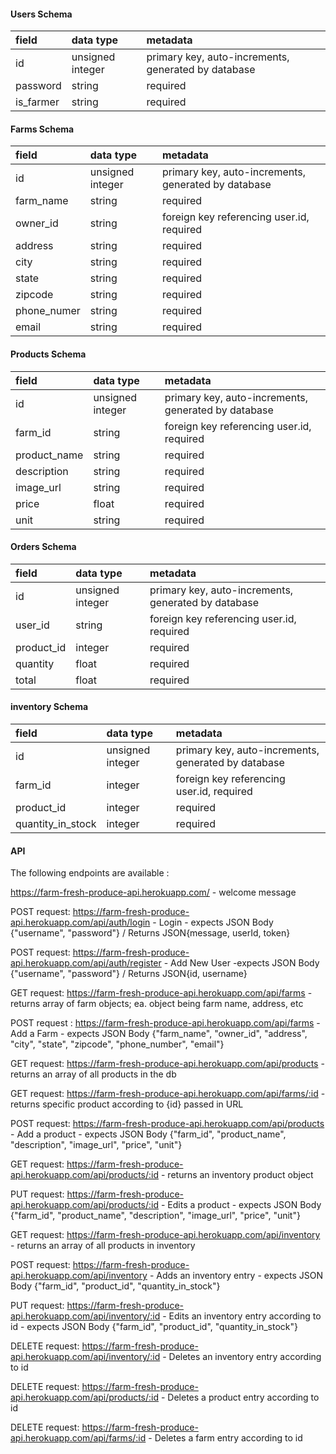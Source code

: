 #### Users Schema

| field        | data type        | metadata                                            |
| :----------- | :--------------- | :-------------------------------------------------- |
| id           | unsigned integer | primary key, auto-increments, generated by database |
| password    | string | required         |
| is_farmer  | string | required                                            |

#### Farms Schema

| field        | data type        | metadata                                            |
| :----------- | :--------------- | :-------------------------------------------------- |
| id           | unsigned integer | primary key, auto-increments, generated by database |
| farm_name    | string | required         |
| owner_id  | string | foreign key referencing user.id, required  |
| address | string | required |
| city | string | required |
| state | string | required |
| zipcode | string | required |
| phone_numer | string | required |
| email | string | required |

#### Products Schema

| field        | data type        | metadata                                            |
| :----------- | :--------------- | :-------------------------------------------------- |
| id           | unsigned integer | primary key, auto-increments, generated by database |
| farm_id  | string | foreign key referencing user.id, required  |
| product_name | string | required |
| description | string | required |
| image_url | string | required |
| price | float | required |
| unit | string | required |

#### Orders Schema

| field        | data type        | metadata                                            |
| :----------- | :--------------- | :-------------------------------------------------- |
| id           | unsigned integer | primary key, auto-increments, generated by database |
| user_id  | string | foreign key referencing user.id, required  |
| product_id | integer | required |
| quantity | float | required |
| total | float | required |

#### inventory Schema

| field        | data type        | metadata                                            |
| :----------- | :--------------- | :-------------------------------------------------- |
| id           | unsigned integer | primary key, auto-increments, generated by database |
| farm_id  | integer | foreign key referencing user.id, required  |
| product_id | integer | required |
| quantity_in_stock | integer | required |



#### API
The following endpoints are available :

https://farm-fresh-produce-api.herokuapp.com/ - welcome message

POST request: https://farm-fresh-produce-api.herokuapp.com/api/auth/login - Login - expects JSON Body {"username", "password"} / Returns JSON{message, userId, token}

POST request: https://farm-fresh-produce-api.herokuapp.com/api/auth/register - Add New User -expects JSON Body {"username", "password"} / Returns JSON{id, username} 

GET request: https://farm-fresh-produce-api.herokuapp.com/api/farms - returns array of farm objects; ea. object being farm name, address, etc

POST request : https://farm-fresh-produce-api.herokuapp.com/api/farms - Add a Farm - expects JSON Body {"farm_name", "owner_id", "address", "city", "state", "zipcode", "phone_number", "email"} 

GET request: https://farm-fresh-produce-api.herokuapp.com/api/products - returns an array of all products in the db

GET request: https://farm-fresh-produce-api.herokuapp.com/api/farms/:id - returns specific product according to {id} passed in URL

POST request: https://farm-fresh-produce-api.herokuapp.com/api/products - Add a product - expects JSON Body {"farm_id", "product_name", "description", "image_url", "price", "unit"}

GET request: https://farm-fresh-produce-api.herokuapp.com/api/products/:id - returns an inventory product object

PUT request: https://farm-fresh-produce-api.herokuapp.com/api/products/:id - Edits a product - expects JSON Body {"farm_id", "product_name", "description", "image_url", "price", "unit"}

GET request: https://farm-fresh-produce-api.herokuapp.com/api/inventory - returns an array of all products in inventory

POST request: https://farm-fresh-produce-api.herokuapp.com/api/inventory - Adds an inventory entry - expects JSON Body {"farm_id", "product_id", "quantity_in_stock"}

PUT request: https://farm-fresh-produce-api.herokuapp.com/api/inventory/:id - Edits an inventory entry according to id - expects JSON Body {"farm_id", "product_id", "quantity_in_stock"}

DELETE request: https://farm-fresh-produce-api.herokuapp.com/api/inventory/:id - Deletes an inventory entry according to id

DELETE request: https://farm-fresh-produce-api.herokuapp.com/api/products/:id - Deletes a product entry according to id

DELETE request: https://farm-fresh-produce-api.herokuapp.com/api/farms/:id - Deletes a farm entry according to id